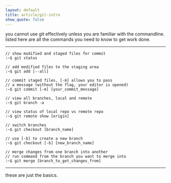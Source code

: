 ```yaml
---
layout: default
title: article/git-intro
show_quote: false
---
```


you cannot use git effectively unless you are familiar with the commandline. 
listed here are all the commands you need to know to get work done.

* * *

    // show modified and staged files for commit
    :~$ git status

    // add modified files to the staging area
    :~$ git add [--all]

    // commit staged files, [-m] allows you to pass
    // a message (without the flag, your editor is opened)
    :~$ git commit [-m] [your_commit_message]

    // view all branches, local and remote
    :~$ git branch -a

    // view status of local repo vs remote repo
    :~$ git remote show [origin]

    // switch branches
    :~$ git checkout [branch_name]

    // use [-b] to create a new branch
    :~$ git checkout [-b] [new_branch_name]

    // merge changes from one branch into another
    // run command from the branch you want to merge into
    :~$ git merge [branch_to_get_changes_from]

* * *

these are just the basics.
